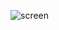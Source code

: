
![screen](https://github.com/AbdallhElzayat2020/Free-lacner/assets/121009680/4b89a354-5222-4ec5-8e8c-a5138eaedcca)
